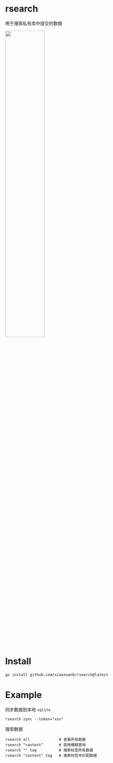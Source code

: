 # rsearch

用于搜索私有库中提交的数据

<img src="https://x.imgs.ovh/x/2023/09/04/64f531af6c5c1.png"  style="width: 50%;" />

# Install

```bash
go install github.com/xiaoxuan6/rsearch@latest
```

# Example

同步数据到本地 `sqlite`

```darcs
rsearch sync --token="xxx"
```

搜索数据

```darcs
rsearch all             # 查看所有数据
rsearch "content"       # 使用模糊查询
rsearch "" tag          # 搜索标签所有数据
rsearch "content" tag   # 搜索标签中匹配数据
```
